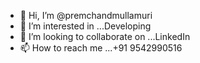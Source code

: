 - 👋 Hi, I’m @premchandmullamuri
- 👀 I’m interested in ...Developing
- 💞️ I’m looking to collaborate on ...LinkedIn
- 📫 How to reach me ...+91 9542990516

<!---
premchandmullamuri/premchandmullamuri is a ✨ special ✨ repository because its `README.md` (this file) appears on your GitHub profile.
You can click the Preview link to take a look at your changes.
--->
